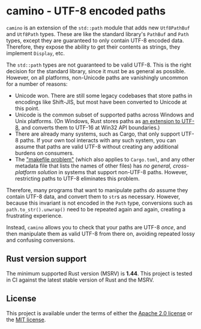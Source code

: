 # camino - UTF-8 encoded paths

`camino` is an extension of the `std::path` module that adds new `Utf8PathBuf` and `Utf8Path`
types. These are like the standard library's `PathBuf` and `Path` types, except they are
guaranteed to only contain UTF-8 encoded data. Therefore, they expose the ability to get their
contents as strings, they implement `Display`, etc.

The `std::path` types are not guaranteed to be valid UTF-8. This is the right decision for the standard library,
since it must be as general as possible. However, on all platforms, non-Unicode paths are vanishingly uncommon for a
number of reasons:
* Unicode won. There are still some legacy codebases that store paths in encodings like Shift-JIS, but most
  have been converted to Unicode at this point.
* Unicode is the common subset of supported paths across Windows and Unix platforms. (On Windows, Rust stores paths
  as [an extension to UTF-8](https://simonsapin.github.io/wtf-8/), and converts them to UTF-16 at Win32
  API boundaries.)
* There are already many systems, such as Cargo, that only support UTF-8 paths. If your own tool interacts with any such
  system, you can assume that paths are valid UTF-8 without creating any additional burdens on consumers.
* The ["makefile problem"](https://www.mercurial-scm.org/wiki/EncodingStrategy#The_.22makefile_problem.22)
  (which also applies to `Cargo.toml`, and any other metadata file that lists the names of other files) has *no general,
  cross-platform solution* in systems that support non-UTF-8 paths. However, restricting paths to UTF-8 eliminates
  this problem.

Therefore, many programs that want to manipulate paths *do* assume they contain UTF-8 data, and convert them to `str`s
as  necessary. However, because this invariant is not encoded in the `Path` type, conversions such as
`path.to_str().unwrap()` need to be repeated again and again, creating a frustrating experience.

Instead, `camino` allows you to check that your paths are UTF-8 *once*, and then manipulate them
as valid UTF-8 from there on, avoiding repeated lossy and confusing conversions.

## Rust version support

The minimum supported Rust version (MSRV) is **1.44**. This project is tested in CI against the latest stable version of
Rust and the MSRV.

## License

This project is available under the terms of either the [Apache 2.0 license](LICENSE-APACHE) or the [MIT
license](LICENSE-MIT).
